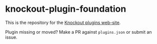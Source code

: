 knockout-plugin-foundation
==========================

This is the repository for the [Knockout plugins web-site](http://brianmhunt.github.io/knockout-plugin-foundation/).

Plugin missing or moved? Make a PR against `plugins.json` or submit an issue.
